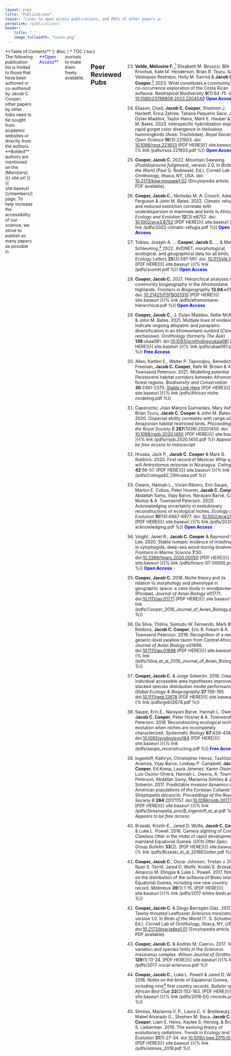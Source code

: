```yaml
---
layout: page
title: "Publications"
teaser: "Links to open access publications, and PDFs of other papers published."
permalink: /publications/
header:
    title: " "
    image_fullwidth: "tucan.png"
---
```

<div class="row">
<div class="medium-4 medium-push-8 columns" markdown="1">
<div class="panel radius" markdown="1">
**Table of Contents**
{: #toc }
*  TOC
{:toc}
</div>
</div><!-- /.medium-4.columns -->

<div class="medium-8 medium-pull-4 columns" markdown="1">
The following publication list is limited to those that have been authored or co-authored by Jacob C. Cooper; other papers by other folks need to be sought from academic websites or directly from the authors. **Bolded** authors are mentioned on the [Members]({{ site.url }}{{ site.baseurl }}/members/) page. To help increase the accessibility of our science, we strive to publish as many papers as possible in <span style="color:blue">**Open Access**</span> journals to make them freely available.

## Peer Reviewed Pubs

23. **Velde, Mélusine F.**,[^3] Elizabeth M. Besozzi, Billi A. Krochuk, Kate M. Henderson, Brian R. Tsuru, Sara Velásquez Restrepo, Holly M. Garrod & **Jacob C. Cooper.**[^3] 2023. What constitutes a community? A co-occurrence exploration of the Costa Rican avifauna. *Neotropical Biodiversity* **9**(1):64-75. doi: [10.1080/23766808.2023.2204549](https://doi.org/10.1080/23766808.2023.2204549) <span style="color:blue">**Open Access**</span>
    
22. Eliason, Chad, **Jacob C. Cooper**, Shannon J. Hackett, Erica Zahnle, Tatiana Pequeño Saco, J. Dylan Maddox, Taylor Hains, Mark E. Hauber & John M. Bates. 2023. Interspecific hybridization explains rapid gorget color divergence in *Heliodoxa* hummingbirds (Aves:  Trochilidae). *Royal Society Open Science* **10**(3):221603. doi: [10.1098/rsos.221603](https://doi.org/10.1098/rsos.221603) [PDF HERE]({{ site.baseurl }}{% link /pdfs/rsos.221603.pdf %}) <span style="color:blue">**Open Access**</span>
	
21. **Cooper, Jacob C.** 2022. Mountain Sawwing (*Psalidoprocne fuliginosa*), version 2.0. In *Birds of the World* (Paul G. Rodewald, Ed.). Cornell Lab of Ornithology, Ithaca, NY, USA. doi: [10.2173/bow.mousaw1.02](https://doi.org/10.2173/bow.mousaw1.02) (Encylopedia article, no PDF available).
	
20. **Cooper, Jacob C.**, Nicholas M. A. Crouch, Adam W. Ferguson & John M. Bates. 2022. Climatic refugia and reduced extinction correlate with underdispersion in mammals and birds in Africa. *Ecology and Evolution* **12**(3):e8752. doi: [10.1002/ece3.8752](https://doi.org/10.1002/ece3.8752) [PDF HERE]({{ site.baseurl }}{% link /pdfs/2022-climatic-refugia.pdf %}) <span style="color:blue">**Open Access**</span>
	
19. Tobias, Joseph A. ... **Cooper, Jacob C.** ... & Matthias Schleuning.[^2] 2022. AVONET: morphological, ecological, and geographical data for all birds. *Ecology Letters* **25**(3):581-597. doi: [10.1111/ele.13898](https://doi.org/10.1111/ele.13898) [PDF HERE]({{ site.baseurl }}{% link /pdfs/avonet.pdf %}) <span style="color:blue">**Open Access**</span>
	
18. **Cooper, Jacob C.** 2021. Hierarchical analyses of community biogeography in the Afromontane highlands. *Frontiers in Biogeography* **13.04**:e51310. doi: [10.21425/F5FBG51310](https://doi.org/10.21425/F5FBG51310) [PDF HERE]({{ site.baseurl }}{% link /pdfs/afromontane-hierarchical.pdf %}) <span style="color:blue">**Open Access**</span>
	
17. **Cooper, Jacob C.**, J. Dylan Maddox, Kellie McKague & John M. Bates. 2021. Multiple lines of evidence indicate ongoing allopatric and parapatric diversification in an Afromontane sunbird (*Cinnyris reichenowi*). *Ornithology* (formerly *The Auk*) **138**:ukaa081. doi:[10.1093/ornithology/ukaa081](https://doi.org/10.1093/ornithology/ukaa081) [PDF HERE]({{ site.baseurl }}{% link /pdfs/ukaa081.pdf %}) <span style="color:blue">**Free Access**</span>
	
16. Allen, Kaitlen E., Walter P. Tapondjou, Benedictus Freeman, **Jacob C. Cooper**, Rafe M. Brown & A. Townsend Peterson. 2021. Modelling potential Pleistocene habitat corridors between Afromontane forest regions. *Biodiversity and Conservation* **30**:2361–2375. [Stable Link Here](https://link.springer.com/article/10.1007/s10531-021-02198-4) [PDF HERE]({{ site.baseurl }}{% link /pdfs/African niche modeling.pdf %})
	
15. Caparucho, João Marcos Guimarães, Mary Ashley, Brian Tsuru, **Jacob C. Cooper** & John M. Bates. 2020. Dispersal ability correlates with range size in Amazonian habitat restricted birds. *Proceedings of the Royal Society B* **287**(1939):20201450. doi: [10.1098/rspb.2020.1450](https://doi.org/10.1098/rspb.2020.1450) [PDF HERE]({{ site.baseurl }}{% link /pdfs/rspb.2020.1450.pdf %}) *Appears to be free access to manuscript*

14. Hruska, Jack P., **Jacob C. Cooper** & Mark B. Robbins. 2020. First record of Mexican Whip-poor-will *Antrostomus arizonae* in Nicaragua. *Cotinga* **42**:56-57. [PDF HERE]({{ site.baseurl }}{% link /pdfs/Cotinga42_13Hruska.pdf %})
    
13. Owens, Hannah L., Vivian Ribiero, Erin Saupe, Marlon E. Cobos, Peter Hosner, **Jacob C. Cooper**, Abdallah Samy, Vijay Barve, Narayani Barve, Carlos Muñoz & A. Townsend Peterson. 2020. Acknowledging uncertainty in evolutionary reconstructions of ecological niches. *Ecology and Evolution* **10**(14):6967-6977. doi: [10.1002/ece3.6359](https://doi.org/10.1002/ece3.6359) [PDF HERE]({{ site.baseurl }}{% link /pdfs/2020-acknowledging.pdf %}) <span style="color:blue">**Open Access**</span>
	
12. Voight, Janet R., **Jacob C. Cooper** & Raymond W. Lee. 2020. Stable isotopic evidence of misotrophy in xylophagids, deep-sea wood-boring bivalves. *Frontiers in Marine Science* **7**:50. doi:[10.3389/fmars.2020.00050](https://doi.org/10.3389/fmars.2020.00050) [PDF HERE]({{ site.baseurl }}{% link /pdfs/fmars-07-00050.pdf %}) <span style="color:blue">**Open Access**</span>
	
11. **Cooper, Jacob C.** 2018. Niche theory and its relation to morphology and phenotype in geographic space: a case study in woodpeckers (Picidae). *Journal of Avian Biology* e01771. doi:[10.1111/jav.01771](https://doi.org/10.1111/jav.01771) [PDF HERE]({{ site.baseurl }}{% link /pdfs/Cooper_2018_Journal_of_Avian_Biology.pdf %})
	
10. Da Silva, Thilina, Sumudu W. Fernando, Mark B. Robbins, **Jacob C. Cooper**, Eric B. Fokam & A. Townsend Peterson. 2018. Recognition of a new generic-level swallow taxon from Central Africa. *Journal of Avian Biology* e01698. doi:[10.1111/jav.01698](https://doi.org/10.1111/jav.01698) [PDF HERE]({{ site.baseurl }}{% link /pdfs/Silva_et_al_2018_Journal_of_Avian_Biology.pdf %})
	
9. **Cooper, Jacob C.** & Jorge Soberón. 2018. Creating individual accessible area hypotheses improves stacked species distribution model performance. *Global Ecology & Biogeography* **27**:156-165. doi:[10.1111/geb.12678](https://doi.org/10.1111/geb.12678) [PDF HERE]({{ site.baseurl }}{% link /pdfs/geb12678.pdf %})
	
8. Saupe, Erin E., Narayani Barve, Hannah L. Owens, **Jacob C. Cooper**, Peter Hosner & A. Townsend Peterson. 2018. Reconstructing ecological niche evolution when niches are incompletely characterized. *Systematic Biology* **67**:428-438. doi:[10.1093/sysbio/syx084](https://doi.org/10.1093/sysbio/syx084) [PDF HERE]({{ site.baseurl }}{% link /pdfs/saupe_reconstructing.pdf %}) <span style="color:blue">**Free Access**</span>
	
7. Ingenloff, Kathryn, Christopher Hensz, Tashitso Anamza, Vijay Barve, Lindsay P. Campbell, **Jacob C. Cooper**, Ed Komp, Laura Jimenez, Karen Olson, Luis Osorio-Olvera, Hannah L. Owens, A. Townsend Peterson, Abdallah Samy, Marianna Simões & Jorge Soberón. 2017. Predictable invasion dynamics in American populations of the Eurasian Collared Dove *Streptopelia decaocto*. *Proceedings of the Royal Society B* **284**:20171157. doi:[10.1098/rspb.2017.1157](https://doi.org/10.1098/rspb.2017.1157) [PDF HERE]({{ site.baseurl }}{% link /pdfs/Streptopelia_procB_Ingenloff_et_al.pdf %}) *Appears to be free access*
	
6. Brzeski, Kristin E., Jared D. Wolfe, **Jacob C. Cooper** & Luke L. Powell. 2016. Camera sighting of Congo Clawless Otter in the midst of rapid development on mainland Equatorial Guinea. *IUCN Otter Spec. Group Bulletin* **33**(2). [PDF HERE]({{ site.baseurl }}{% link /pdfs/Brzeski_et_al_2016EGotter.pdf %})
	
5. **Cooper, Jacob C.**, Oscar Johnson, Tristan J. Davis, Ryan S. Terrill, Jared D. Wolfe, Kristin E. Brzeski, Amancio M. Etingüe & Luke L. Powell. 2017. Notes on the distribution of the avifauna of Bioko Island, Equatorial Guinea, including one new country record. *Malimbus* **39**(1):1-15. [PDF HERE]({{ site.baseurl }}{% link /pdfs/2017-bioko-birds.pdf %})
	
4. **Cooper, Jacob C.** & Diego Barragán Díaz. 2017. Tawny-throated Leaftosser *Sclerurus mexicanus*, version 1.0. In *Birds of the World* (T. S. Schulenberg, Ed.). Cornell Lab of Ornithology, Ithaca, NY, USA. doi:[10.2173/bow.tatlea1.01](https://doi.org/10.2173/bow.tatlea1.01) (Encylopedia article, no PDF available).
	
3. **Cooper, Jacob C.** & Andrés M. Cuervo. 2017. Vocal variation and species limits in the *Sclerurus mexicanus* complex. *Wilson Journal of Ornithology* **129**(1):13-24. [PDF HERE]({{ site.baseurl }}{% link /pdfs/2017-vocal-sclerurus.pdf %})
	
2. **Cooper, Jacob C.**, Luke L. Powell & Jared D. Wolfe. 2016. Notes on the birds of Equatorial Guinea, including nine[^1] first country records. *Bulletin of the African Bird Club* **23**(2):152-163. [PDF HERE]({{ site.baseurl }}{% link /pdfs/2016-EG-records.pdf %})
	
1. Simões, Marianna V. P., Laura C. V. Breitkreutz, Mabel Alvarado G., Stephen M. Baca, **Jacob C. Cooper**, Liam E. Heins, Kaylee S. Herzog, & Bruce S. Lieberman. 2016. The evolving theory of evolutionary radiations. *Trends in Ecology and Evolution* **31**(1):27-34. doi:[10.1016/j.tree.2015.10.007](https://doi.org/10.1016/j.tree.2015.10.007) [PDF HERE]({{ site.baseurl }}{% link /pdfs/simoes_2016.pdf %})
	
[^3]: These authors should be considered co-first author.
[^2]: Too many authors to list succinctly, please see article directly.
[^1]: One taxon (*Hieraaetus wahlbergi*) misidentified; see correction.
	
# Other Manuscripts
		
## Preprints
    
2. **Velde, Mélusine F.**, **Jacob C. Cooper** & Holly M. Garrod. 2023. Testing the accuracy of species distribution models based on community science data. *bioRxiv*. doi: [10.1101/2023.01.13.523331](https://doi.org/10.1101/2023.01.13.523331) <span style="color:blue">**Open Access**</span>
    
1. **Cooper, Jacob C.** & Diego Barragán Díaz. 2022. Is niche divergence more likely in parapatry? A test in *Sclerurus mexicanus* sensu lato (Aves:  Furnariidae). bioRxiv. doi: [10.1101/2022.12.06.519370](https://doi.org/10.1101/2022.12.06.519370) <span style="color:blue">**Open Access**</span>
	
## Articles
	
2. **Cooper, Jacob C.** 2020. Depredation of Golden-crowned Kinglet (*Regulus satrapa*) by a presumed American Bullfrog (*Lithobates catesbeianus*) in an urban park. *Meadowlark* **29.4**:10-11. [PDF HERE]({{ site.baseurl }}{% link /pdfs/kinglet.pdf %})
	
1. **Cooper, Jacob C.** 2017. Book review of *Why Birds Matter* edited by Çağan Hakkı Şekercioğlu, Daniel G. Wenny & Christopher J. Whelan. *Quarterly Review of Biology* **92**:464-465. doi:[10.1086/694954](https://doi.org/10.1086/694954) [PDF HERE]({{ site.baseurl }}{% link /pdfs/whybird.pdf %})
	
## Dissertations and Theses
	
1. **Cooper, Jacob C.** 2021. Biogeographic and Ecologic Drivers of Avian Diversity. Doctoral Dissertation for the Committee on Evolutionary Biology, University of Chicago. doi: [10.6082/uchicago.3379](https://doi.org/10.6082/uchicago.3379) <span style="color:blue">**Open Access**</span>
